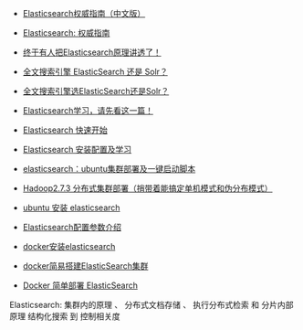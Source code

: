 - [Elasticsearch权威指南（中文版）](https://es.xiaoleilu.com/)
- [Elasticsearch: 权威指南](https://www.elastic.co/guide/cn/elasticsearch/guide/cn/index.html)
- [终于有人把Elasticsearch原理讲透了！](http://developer.51cto.com/art/201904/594615.htm)
- [全文搜索引擎 ElasticSearch 还是 Solr？](https://www.cnblogs.com/jajian/p/9801154.html)
- [全文搜索引擎选ElasticSearch还是Solr？](https://blog.csdn.net/A_BlackMoon/article/details/89096077)
- [Elasticsearch学习，请先看这一篇！](https://blog.csdn.net/makang110/article/details/80596017)
- [Elasticsearch 快速开始](https://www.cnblogs.com/cjsblog/p/9439331.html)
- [Elasticsearch 安装配置及学习](https://blog.csdn.net/Darryl_Tang/article/details/87995866)
- [elasticsearch：ubuntu集群部署及一键启动脚本](http://gisoft.tech/?p=76)
- [Hadoop2.7.3 分布式集群部署（捎带着能搞定单机模式和伪分布模式）](http://gisoft.tech/?p=111)
- [ubuntu 安装 elasticsearch](https://www.baoguoxiao.com/2018/06/03/ubuntu-install-elasticsearch/)
- [Elasticsearch配置参数介绍](https://www.iteblog.com/archives/1823.html)

- [docker安装elasticsearch](https://juejin.im/post/5ca0d12c518825550b35be6d)
- [docker简易搭建ElasticSearch集群](https://blog.csdn.net/belonghuang157405/article/details/83301937)
- [Docker 简单部署 ElasticSearch](https://www.cnblogs.com/jianxuanbing/p/9410800.html)

Elasticsearch: 集群内的原理 、 分布式文档存储 、 执行分布式检索 和 分片内部原理 
 结构化搜索 到 控制相关度